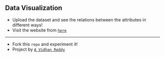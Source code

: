 ## Data Visualization
- Upload the dataset and see the relations between the attributes in different ways!
- Visit the website from [`here`](https://data-visualization-web.streamlit.app/)
----
- Fork this `repo` and experiment it!
- Project by [`A Vidhan Reddy`](https://linkedin.com/in/AVidhanR)
